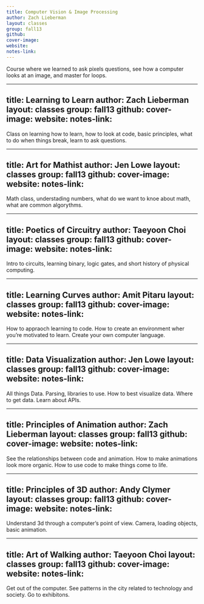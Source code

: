 ```yaml
---
title: Computer Vision & Image Processing
author: Zach Lieberman
layout: classes
group: fall13
github:
cover-image:
website:
notes-link:
---
```

Course where we learned to ask pixels questions, see how a computer looks at an image, and master for loops.


---
title: Learning to Learn
author: Zach Lieberman
layout: classes
group: fall13
github:
cover-image:
website:
notes-link:
---
Class on learning how to learn, how to look at code, basic principles, what to do when things break, learn to ask questions.

---
title: Art for Mathist
author: Jen Lowe
layout: classes
group: fall13
github:
cover-image:
website:
notes-link:
---
Math class, understading numbers, what do we want to knoe about math, what are common algorythms.


---
title: Poetics of Circuitry
author: Taeyoon Choi
layout: classes
group: fall13
github:
cover-image:
website:
notes-link:
---
Intro to circuits, learning binary, logic gates, and short history of physical computing.



---
title: Learning Curves
author: Amit Pitaru
layout: classes
group: fall13
github:
cover-image:
website:
notes-link:
---
How to appraoch learning to code. How to create an environment wher you’re motivated to learn. Create your own computer language.



---
title: Data Visualization
author: Jen Lowe
layout: classes
group: fall13
github:
cover-image:
website:
notes-link:
---
All things Data. Parsing, libraries to use. How to best visualize data. Where to get data. Learn about APIs.



---
title: Principles of Animation
author: Zach Lieberman
layout: classes
group: fall13
github:
cover-image:
website:
notes-link:
---
See the relationships between code and animation. How to make animations look more organic. How to use code to make things come to life.


---
title: Principles of 3D
author: Andy Clymer
layout: classes
group: fall13
github:
cover-image:
website:
notes-link:
---
Understand 3d through a computer’s point of view. Camera, loading objects, basic animation.


---
title: Art of Walking
author: Taeyoon Choi
layout: classes
group: fall13
github:
cover-image:
website:
notes-link:
---
Get out of the computer. See patterns in the city related to technology and society. Go to exhibitons.